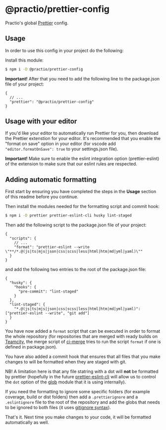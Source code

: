 # @practio/prettier-config

Practio's global [Prettier](https://prettier.io/) config.

## Usage

In order to use this config in your project do the following:

Install this module:

```bash
$ npm i -D @practio/prettier-config
```

**Important!** After that you need to add the following line to the package.json file of your project:

```jsonc
{
  // ...
  "prettier": "@practio/prettier-config"
}
```

## Usage with your editor

If you'd like your editor to automatically run Prettier for you, then download the Prettier extenstion for your editor. It's recommended that you enable the "format on save" option in your editor (for vscode add `"editor.formatOnSave": true` to your settings.json file).

**Important!** Make sure to enable the eslint integration option (prettier-eslint) of the extension to make sure that our eslint rules are respected.

## Adding automatic formatting

First start by ensuring you have completed the steps in the **Usage** section of this readme before you continue.

Then install the modules needed for the formatting script and commit hook:

```bash
$ npm i -D prettier prettier-eslint-cli husky lint-staged
```

Then add the following script to the package.json file of your project:

```jsonc
{
  "scripts": {
    // ...
    "format": "prettier-eslint --write \"**/*.@(js|ts|mjs|json|css|scss|less|html|htm|md|yml|yaml)\""
  }
}
```

and add the following two entries to the root of the package.json file:

```jsonc
{
  "husky": {
    "hooks": {
      "pre-commit": "lint-staged"
    }
  },
  "lint-staged": {
    "*.@(js|ts|mjs|json|css|scss|less|html|htm|md|yml|yaml)": ["prettier-eslint --write", "git add"]
  }
}
```

You have now added a `format` script that can be executed in order to format the whole repository (for repositories that are merged with ready builds on [Teamcity](https://build.practio.com), the merge script of [ci-merge](https://github.com/practio/ci-merge) tries to run the script `format` if one is defined in package.json).

You have also added a commit hook that ensures that all files that you make changes to will be formatted when they are staged with git.

NB! A limitation here is that any file statring with a dot will **not** be formatted by prettier (hopefully in the future [prettier-eslint-cli](https://github.com/prettier/prettier-eslint-cli) will allow us to control the `dot` option of the [glob](https://github.com/isaacs/node-glob) module that it is using internally).

If you need the formatting to ignore some specific folders (for example coverage, build or dist folders) then add a `.prettierignore` and a `.eslintignore` file to the root of the repository and add the globs that needs to be ignored to both files (it uses [gitignore syntax](https://git-scm.com/docs/gitignore#_pattern_format)).

That's it. Next time you make changes to your code, it will be formatted automatically as well.

